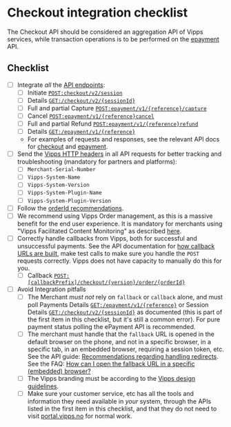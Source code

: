# Checkout integration checklist

The Checkout API should be considered an aggregation API of Vipps services, while transaction operations is to be performed on the [epayment](https://vippsas.github.io/vipps-epayment-api/) API.

## Checklist

- [ ] Integrate _all_ the [API endpoints](https://github.com/vippsas/vipps-checkout-api/blob/main/vipps-checkout-api.md#example-integration):
  - [ ] Initiate [`POST:checkout/v2/session`](https://vippsas.github.io/vipps-checkout-api/#/Session/post_v2_session)
  - [ ] Details [`GET:/checkout/v2/{sessionId}`](https://vippsas.github.io/vipps-checkout-api/#/Session/get_v2_session__sessionId_)
  - [ ] Full and partial Capture [`POST:epayment/v1/{reference}/capture`](https://vippsas.github.io/vipps-epayment-api/index.html#operation/capturePayment)
  - [ ] Cancel [`POST:epayment/v1/{reference}cancel`](https://vippsas.github.io/vipps-epayment-api/index.html#operation/cancelPayment)
  - [ ] Full and partial Refund [`POST:epayment/v1/{reference}refund`](https://vippsas.github.io/vipps-epayment-api/index.html#operation/refundPayment)
  - [ ] Details [`GET:/epayment/v1/{reference}`](https://vippsas.github.io/vipps-epayment-api/index.html#operation/getPayment)
  - For examples of requests and responses, see the relevant API docs for [checkout](https://vippsas.github.io/vipps-checkout-api/) and [epayment](https://vippsas.github.io/vipps-epayment-api/).
- [ ] Send the [Vipps HTTP headers](https://github.com/vippsas/vipps-checkout-api/blob/main/vipps-checkout-api.md#integration-partner-and-plugin-guidelines)
      in all API requests for better tracking and troubleshooting (mandatory for partners and platforms):
  - [ ] `Merchant-Serial-Number`
  - [ ] `Vipps-System-Name`
  - [ ] `Vipps-System-Version`
  - [ ] `Vipps-System-Plugin-Name`
  - [ ] `Vipps-System-Plugin-Version`
- [ ] Follow the [orderId recommendations](https://github.com/vippsas/vipps-ecom-api/blob/master/vipps-ecom-api.md#orderid-recommendations).
- [ ] We recommend using Vipps Order management, as this is a massive benefit for the end user experience. It is mandatory for merchants using "Vipps Facilitated Content Monitoring" as described [here](https://github.com/vippsas/vipps-order-management-api/blob/main/vipps-order-management-api.md#vipps-order-management-api-v1).
- [ ] Correctly handle callbacks from Vipps, both for successful and unsuccessful payments.
      See the API documentation for
      [how callback URLs are built](https://github.com/vippsas/vipps-checkout-api/blob/main/vipps-checkout-api.md#webhook-integration),
      make test calls to make sure you handle the `POST` requests correctly.
      Vipps does not have capacity to manually do this for you.
  - [ ] Callback [`POST:[callbackPrefix]/checkout/{version}/order/{orderId}`](https://github.com/vippsas/vipps-checkout-api/blob/main/vipps-checkout-api.md#example-of-webhook-notification)
- [ ] Avoid Integration pitfalls
  - [ ] The Merchant _must not_ rely on `fallback` or `callback` alone, and must poll Payments Details [`GET:/epayment/v1/{reference}`](https://vippsas.github.io/vipps-epayment-api/index.html#operation/getPayment) or Session Details [`GET:/checkout/v2/{sessionId}`](https://vippsas.github.io/vipps-checkout-api/#/Session/get_v2_session__sessionId_)
        as documented (this is part of the first item in this checklist, but it's still a common error). For pure payment status polling the ePayment API is recommended.
  - [ ] The merchant must handle that the `fallback` URL is opened in the default browser on the phone,
        and not in a specific browser, in a specific tab, in an embedded browser, requiring a session token, etc.
        See the API guide:
        [Recommendations regarding handling redirects](https://github.com/vippsas/vipps-ecom-api/blob/master/vipps-ecom-api.md#recommendations-regarding-handling-redirects).
        See the FAQ: [How can I open the fallback URL in a specific (embedded) browser?](https://github.com/vippsas/vipps-ecom-api/blob/master/vipps-ecom-api-faq.md#how-can-i-open-the-fallback-url-in-a-specific-embedded-browser)
  - [ ] The Vipps branding must be according to the
        [Vipps design guidelines](https://github.com/vippsas/vipps-design-guidelines).
  - [ ] Make sure your customer service, etc has all the tools and information they need
        available in _your_ system, through the APIs listed in the first item in this checklist,
        and that they do not need to visit
        [portal.vipps.no](https://portal.vipps.no)
        for normal work.
